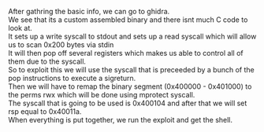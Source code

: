 After gathring the basic info, we can go to ghidra. <br>
We see that its a custom assembled binary and there isnt much C code to look at. <br>
It sets up a write syscall to stdout and sets up a read syscall which will allow us to scan 0x200 bytes via stdin <br>
It will then pop off several registers which makes us able to control all of them due to the syscall. <br>
So to exploit this we will use the syscall that is preceeded by a bunch of the pop instructions to execute a sigreturn. <br>
Then we will have to remap the binary segment (0x400000 - 0x401000) to the perms rwx which will be done using mprotect syscall. <br>
The syscall that is going to be used is 0x400104 and after that we will set rsp equal to 0x40011a. <br>
When everything is put together, we run the exploit and get the shell. <br>
